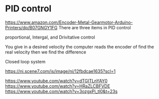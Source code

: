 # PID control
https://www.amazon.com/Encoder-Metal-Gearmotor-Arduino-Printers/dp/B07GNGY1FG
There are three items in PID control 

proportional, Intergal, and Drivitative control 

You give in a desired velocity 
the computer reads the encoder of find the real velocity 
then we find the difference 

Closed loop system 

https://ni.scene7.com/is/image/ni/12fbdcae1635?scl=1



https://www.youtube.com/watch?v=dTGITLnYAY0
https://www.youtube.com/watch?v=HRaZLCBFVDE
https://www.youtube.com/watch?v=3ozgxPi_tl0&t=23s



[def]: image.png
